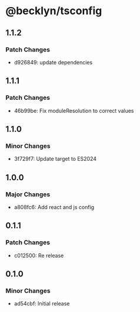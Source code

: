 # @becklyn/tsconfig

## 1.1.2

### Patch Changes

- d926849: update dependencies

## 1.1.1

### Patch Changes

- 46b99be: Fix moduleResolution to correct values

## 1.1.0

### Minor Changes

- 3f729f7: Update target to ES2024

## 1.0.0

### Major Changes

- a808fc6: Add react and js config

## 0.1.1

### Patch Changes

- c012500: Re release

## 0.1.0

### Minor Changes

- ad54cbf: Initial release
